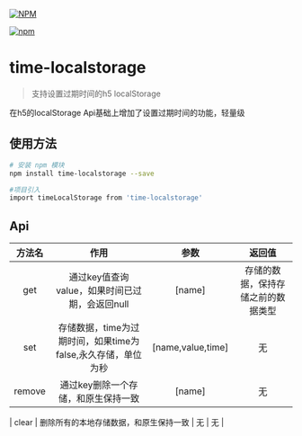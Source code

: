 
[![NPM](https://nodei.co/npm/time-localstorage.png)](https://github.com/hjc22/time-localstorage)

[![npm](https://img.shields.io/npm/dm/time-localstorage.svg)]()


# time-localstorage

> 支持设置过期时间的h5 localStorage

在h5的localStorage Api基础上增加了设置过期时间的功能，轻量级


## 使用方法

``` bash
# 安装 npm 模块
npm install time-localstorage --save

#项目引入
import timeLocalStorage from 'time-localstorage'


```
## Api


| 方法名       |    作用           | 参数  | 返回值 |
| :--------: | :----------------:| :-----: | :-------: |
| get |  通过key值查询value，如果时间已过期，会返回null  |  [name]   | 存储的数据，保持存储之前的数据类型 |
| set |  存储数据，time为过期时间，如果time为false,永久存储，单位为秒  |  [name,value,time]  | 无 |
| remove |  通过key删除一个存储，和原生保持一致  |  [name]  | 无 |

| clear |  删除所有的本地存储数据，和原生保持一致  |  无  | 无 |
